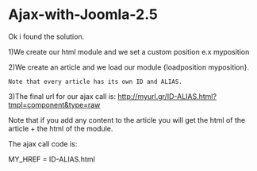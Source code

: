 Ajax-with-Joomla-2.5
====================

Ok i found the solution.

1)We create our html module and we set a custom position e.x myposition

2)We create an article and we load our module {loadposition myposition}.

    Note that every article has its own ID and ALIAS.

3)The final url for our ajax call is: http://myurl.gr/ID-ALIAS.html?tmpl=component&type=raw

Note that if you add any content to the article you will get the html of the article + the html of the module.

The ajax call code is:

MY_HREF = ID-ALIAS.html

